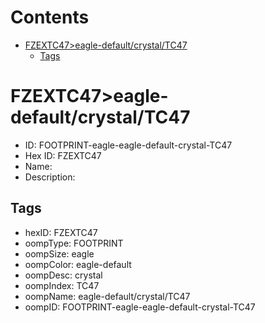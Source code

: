 



Contents
========

* [FZEXTC47>eagle-default/crystal/TC47](#fzextc47eagle-defaultcrystaltc47)
	* [Tags](#tags)

# FZEXTC47>eagle-default/crystal/TC47

- ID: FOOTPRINT-eagle-eagle-default-crystal-TC47
- Hex ID: FZEXTC47
- Name: 
- Description: 

## Tags

- hexID: FZEXTC47
- oompType: FOOTPRINT
- oompSize: eagle
- oompColor: eagle-default
- oompDesc: crystal
- oompIndex: TC47
- oompName: eagle-default/crystal/TC47
- oompID: FOOTPRINT-eagle-eagle-default-crystal-TC47
